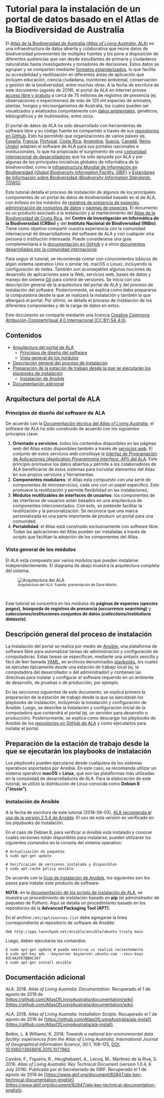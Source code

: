 # Tutorial para la instalación de un portal de datos basado en el Atlas de la Biodiversidad de Australia

El [Atlas de la Biodiversidad de Australia (*Atlas of Living Australia*, ALA)](https://www.ala.org.au/) es una infraestructura de datos abierta y colaborativa que reúne datos de biodiversidad provenientes de múltiples fuentes y los pone a disposición de diferentes audiencias que van desde estudiantes de primaria y ciudadanos naturalistas hasta investigadores y tomadores de decisiones. Estos datos se agrupan y se comparten mediante [formatos estandarizados](https://www.tdwg.org/standards/dwc/), lo que facilita su accesibilidad y reutilización en diferentes áreas de aplicación que incluyen educación, ciencia ciudadana, monitoreo ambiental, conservación y gestión de la biodiversidad, entre muchas otras. A la fecha de escritura de este documento (agosto de 2018), el portal de ALA en Internet provee [acceso libre y gratuito](https://www.ala.org.au/how-to-work-with-data/#Decide_on_a_license_for_your_data) a cerca de 75 millones de registros de presencia (ej. observaciones o especímenes) de más de 120 mil especies de animales, plantas, hongos y microorganismos de Australia, los cuales pueden ser visualizados y analizados conjuntamente con [datos ambientales](https://spatial.ala.org.au/), genéticos, bibliográficos y de multimedios, entre otros.

El portal de datos de ALA ha sido desarrollado con herramientas de software libre y su código fuente es compartido a través de sus [repositorios en GitHub](https://github.com/AtlasOfLivingAustralia/). Esto ha permitido que organizaciones de varios países (ej. [España](http://datos.gbif.es/), [Francia](http://portail.gbif.fr/), [Portugal](http://dados.gbif.pt/), [Costa Rica](http://www.crbio.cr/), [Argentina](http://datos.sndb.mincyt.gob.ar/), [Suecia](https://bioatlas.se/), [Canadá](http://explorer.canadensys.net/occurrences/search?lang=en&taxa=#tab_mapView), [Reino Unido](https://nbn.org.uk/)) adapten el software de ALA para sus portales nacionales e institucionales, lo que ha propiciado el surgimiento de una [comunidad internacional de desarrolladores](https://tdwg.github.io/conferences/2018/sessions/W06) que ha sido apoyada por ALA y por algunas de las principales iniciativas globales de informática de la biodiversidad, como la [Infraestructura Mundial de Información en Biodiversidad (*Global Biodiversity Information Facility*, GBIF)](http://gbif.org/) y [Estándares de Información sobre Biodiversidad (*Biodiversity Information Standards*, TDWG)](https://www.tdwg.org/).

Este tutorial detalla el proceso de instalación de algunos de los principales componentes de un portal de datos de biodiversidad basado en el de ALA, con énfasis en los módulos de [registros de presencia de especies](https://biocache.ala.org.au/search), [administración de conjuntos de datos](https://collections.ala.org.au/datasets) y [páginas de especies](https://lists.ala.org.au/iconic-species). El documento es un producto asociado a la instalación y al mantenimiento del [Atlas de la Biodiversidad de Costa Rica](http://www.crbio.cr/), del **Centro de Investigación en Informática de la Biodiversidad (CRBio)** y del **Instituto Nacional de Biodiversidad (INBio)**. Tiene como objetivo compartir nuestra experiencia con la comunidad internacional de desarrolladores del software de ALA y con cualquier otra persona o institución interesada. Puede considerarse una guía complementaria a la [documentación en GitHub](https://github.com/AtlasOfLivingAustralia/documentation/wiki) y a otros [documentos desarrollados por la comunidad internacional](https://www.gbif.org/project/82202/internationalization-of-the-ala-node-portal).

Para seguir el tutorial, se recomienda contar con conocimientos básicos de algún sistema operativo Unix o similar (ej. macOS o Linux), incluyendo la configuración de redes. También son aconsejables algunas nociones de desarrollo de aplicaciones para la Web, servicios web, bases de datos y manejo del sistema [Git](https://git-scm.com/) para control de versiones. Se inicia con una descripción general de la arquitectura del portal de ALA y del proceso de instalación del software. Posteriormente, se explica como debe prepararse la computadora desde la que se realizará la instalación y también la que albergará el portal. Por último, se detalla el proceso de instalación de los diferentes componentes y de la carga de datos en estos.

Este documento se comparte mediante una licencia [Creative Commons Atribución-CompartirIgual 4.0 Internacional (CC BY-SA 4.0)](https://creativecommons.org/licenses/by-sa/4.0/legalcode).


## Contenidos
* [Arquitectura del portal de ALA](https://github.com/AtlasBiodiversidadCostaRica/tutorial-instalacion-portal-ala/blob/master/README.md#arquitectura-del-portal-de-ala)
  * [Principios de diseño del software]()
  * [Vista general de los módulos]()
* [Descripción general del proceso de instalación](https://github.com/AtlasBiodiversidadCostaRica/tutorial-instalacion-portal-ala/blob/master/README.md#descripci%C3%B3n-general-del-proceso-de-instalaci%C3%B3n)
* [Preparación de la estación de trabajo desde la que se ejecutarán los playbooks de instalación](https://github.com/AtlasBiodiversidadCostaRica/tutorial-instalacion-portal-ala/blob/master/README.md#preparaci%C3%B3n-de-la-estaci%C3%B3n-de-trabajo)
  * [Instalación de Ansible](https://github.com/AtlasBiodiversidadCostaRica/tutorial-instalacion-portal-ala/blob/master/README.md#instalaci%C3%B3n-de-ansible)
* [Documentación adicional](https://github.com/AtlasBiodiversidadCostaRica/tutorial-instalacion-portal-ala/blob/master/README.md#documentaci%C3%B3n-adicional)


## Arquitectura del portal de ALA
### Principios de diseño del software de ALA
De acuerdo con la [Documentación técnica del *Atlas of Living Australia*](https://www.gbif.org/document/82847/ala-key-technical-documentation-english), el software de ALA ha sido construido de acuerdo con los siguientes principios clave:
1. **Orientado a servicios**: todos los contenidos disponibles en las páginas web del Atlas están disponibles también a través de [servicios web](https://en.wikipedia.org/wiki/Web_service). El conjunto de estos servicios web constituye la [Interfaz de Programación de Aplicaciones (*Application Programming Interface*, API) del ALA](http://api.ala.org.au/). Este principio promueve los datos abiertos y permite a los colaboradores de ALA beneficiarse de estos sistemas para incrustar elementos del Atlas en sus propios servicios y herramientas.
2. **Componentes modulares**: el Atlas está compuesto con una serie de componentes de microservicios, cada uno con un papel específico. Esto promueve la reutilización y permite flexibilidad en las instalaciones.
3. **Módulos reutilizables de interfaces de usuarios**: los componentes de las interfaces de usuarios están basados en una arquitectura de componentes interconectados. Con esto, se pretende facilitar la reutilización y la personalización. Se reconoce que una marca personalizada es una parte importante de producir un portal para una comunidad.
4. **Portabilidad**: el Atlas está construído exclusivamente con software libre. Todas las aplicaciones del Atlas pueden ser instaladas a través de *scripts* que facilitan la adopción de los componentes del Atlas.


### Vista general de los módulos
El ALA está compuesto por varios módulos que pueden instalarse independientemente. El diagrama de abajo muestra la arquitectura completa del sistema.

<figure>
  <img src="img/ala-architecture.png" alt="Arquitectura del ALA"/>
  <figcaption><small>Arquitectura del ALA. Fuente: presentación de Dave Martin.</small></figcaption>
</figure>
<br>

Este tutorial se concentra en los módulos de **páginas de especies (*species pages*)**, **búsqueda de registros de presencia (*occurrence searching*)** y **colecciones/instituciones conjuntos de datos (*collections/institutions datasets*)**.


## Descripción general del proceso de instalación
La instalación del portal se realiza por medio de [Ansible](https://www.ansible.com/), una plataforma de software libre para automatizar tareas de administración y configuración de computadoras. Estas tareas se especifican, mediante una sintaxis sencilla y fácil de leer llamada [YAML](http://yaml.org/), en archivos denominados [playbooks](https://docs.ansible.com/ansible/2.6/user_guide/playbooks_intro.html), los cuales se ejecutan típicamente desde una estación de trabajo local (ej. la computadora del desarrollador o del administrador) y contienen las directivas para instalar y configurar el software requerido en un ambiente de desarrollo, de pruebas o de producción, por ejemplo.

En las secciones siguientes de este documento, se explica primero la preparación de la estación de trabajo desde la que se ejecutarán los playbooks de instalación, incluyendo la instalación y configuración de Ansible. Luego, se describe la instalación y configuración inicial de la computadora que contendrá el portal (ej. un servidor para desarrollo o producción). Posteriormente, se explica como descargar los *playbooks* de Ansible de los [repositorios en GitHub de ALA](https://github.com/AtlasOfLivingAustralia/ala-install) y como ejecutarlos para instalar el portal.


## Preparación de la estación de trabajo desde la que se ejecutarán los playbooks de instalación
Los *playbooks* pueden ejecutarse desde cualquiera de los sistemas operativos soportados por Ansible. En este caso, se recomienda utilizar un sistema operativo **macOS** o **Linux**, que son las plataformas más utilizadas en la comunidad de desarrolladores de ALA. Para la elaboración de este tutorial, se utilizó la distribución de Linux conocida como **Debian 8 ("Jessie")**.

### Instalación de Ansible
A la fecha de escritura de este tutorial (2018-08-03), [ALA recomienda el uso de la versión 2.5.4 de Ansible](https://github.com/AtlasOfLivingAustralia/ala-install#the-current-supported-version-is-254). El uso de esta versión es verificado en los *playbooks* de instalación.

En el caso de Debian 8, para verificar si Ansible está instalado y conocer cuales versiones están disponibles para instalarse, pueden utilizarse los siguientes comandos en la consola del sistema operativo:
```console
# Actualización de paquetes
$ sudo apt-get update

# Verificación de versiones instalada y disponibles
$ sudo apt-cache policy ansible
```

De acuerdo con la [Guía de instalación de Ansible](https://docs.ansible.com/ansible/2.5/installation_guide/intro_installation.html), los siguientes son los pasos para instalar este producto de software:

**NOTA**: en la [documentación de los scripts de instalación de ALA](https://github.com/AtlasOfLivingAustralia/ala-install/blob/master/README.md), se muestra un procedimiento de instalación basado en **pip** (el administrador de paquetes de Python). Aquí se detalla un procedimiento basado en los repositorios de la **Advanced Packaging Tool (APT)**.

En el archivo `/etc/apt/sources.list` debe agregarse la línea correspondiente al repositorio de software de Ansible:
```console
deb http://ppa.launchpad.net/ansible/ansible/ubuntu trusty main
```

Luego, deben ejecutarse los comandos:
```console
$ sudo apt-get update # puede omitirse si realizó recientemente
$ sudo apt-key adv --keyserver keyserver.ubuntu.com --recv-keys 93C4A3FD7BB9C367
$ sudo apt-get install ansible
```

## Documentación adicional
ALA. 2018. *Atlas of Living Australia: Documentation*. Recuperado el 1 de agosto de 2018 de [https://github.com/AtlasOfLivingAustralia/documentation/wiki](https://github.com/AtlasOfLivingAustralia/documentation/wiki).

ALA. 2018. *Atlas of Living Australia: Installation Scripts*. Recuperado el 1 de agosto de 2018 de [https://github.com/AtlasOfLivingAustralia/ala-install](https://github.com/AtlasOfLivingAustralia/ala-install).

Belbin, L. & Williams, K. 2016. *Towards a national bio-environmental data facility: experiences from the Atlas of Living Australia, International Journal of Geographical Information Science*, 30:1, 108-125, [DOI: 10.1080/13658816.2015.1077962](https://doi.org/10.1080/13658816.2015.1077962).

Cavière, F., Figueira, R., Heughebaert, A., Lecoq, M., Martínez de la Riva, S. 2016. *Atlas of Living Australia: Key  Technical Document* (version 1.0.4, 6 July 2016). Publicado por el Secretariado de GBIF. Recuperado el 1 de agosto de 2018 de [https://www.gbif.org/document/82847/ala-key-technical-documentation-english](https://www.gbif.org/document/82847/ala-key-technical-documentation-english).
